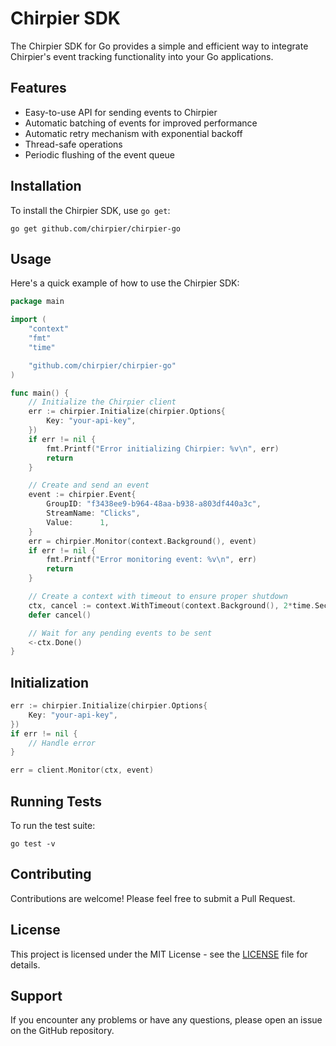 # Chirpier SDK

The Chirpier SDK for Go provides a simple and efficient way to integrate Chirpier's event tracking functionality into your Go applications.

## Features

- Easy-to-use API for sending events to Chirpier
- Automatic batching of events for improved performance
- Automatic retry mechanism with exponential backoff
- Thread-safe operations
- Periodic flushing of the event queue

## Installation

To install the Chirpier SDK, use `go get`:

```
go get github.com/chirpier/chirpier-go
```

## Usage

Here's a quick example of how to use the Chirpier SDK:

```go
package main

import (
	"context"
	"fmt"
	"time"

	"github.com/chirpier/chirpier-go"
)

func main() {
	// Initialize the Chirpier client
	err := chirpier.Initialize(chirpier.Options{
		Key: "your-api-key",
	})
	if err != nil {
		fmt.Printf("Error initializing Chirpier: %v\n", err)
		return
	}

	// Create and send an event
	event := chirpier.Event{
        GroupID: "f3438ee9-b964-48aa-b938-a803df440a3c",
		StreamName: "Clicks",
		Value:      1,
	}
	err = chirpier.Monitor(context.Background(), event)
	if err != nil {
		fmt.Printf("Error monitoring event: %v\n", err)
		return
	}

	// Create a context with timeout to ensure proper shutdown
	ctx, cancel := context.WithTimeout(context.Background(), 2*time.Second)
	defer cancel()

	// Wait for any pending events to be sent
	<-ctx.Done()
}

```

## Initialization

```go
err := chirpier.Initialize(chirpier.Options{
    Key: "your-api-key",
})
if err != nil {
    // Handle error
}

err = client.Monitor(ctx, event)
```

## Running Tests

To run the test suite:

```
go test -v
```

## Contributing

Contributions are welcome! Please feel free to submit a Pull Request.

## License

This project is licensed under the MIT License - see the [LICENSE](LICENSE) file for details.

## Support

If you encounter any problems or have any questions, please open an issue on the GitHub repository.
